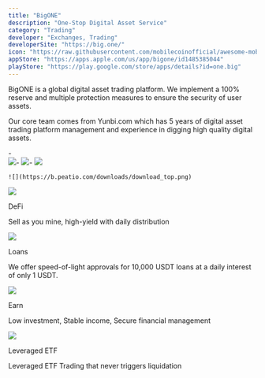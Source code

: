 ```yaml
---
title: "BigONE"
description: "One-Stop Digital Asset Service"
category: "Trading"
developer: "Exchanges, Trading"
developerSite: "https://big.one/"
icon: "https://raw.githubusercontent.com/mobilecoinofficial/awesome-mobilecoin/main/directory/0081_Bigone/bigone.png"
appStore: "https://apps.apple.com/us/app/bigone/id1485385044"
playStore: "https://play.google.com/store/apps/details?id=one.big"
---
```

BigONE is a global digital asset trading platform. We implement a 100% reserve and multiple protection measures to ensure the security of user assets.

Our core team comes from Yunbi.com which has 5 years of digital asset trading platform management and experience in digging high quality digital assets.

-\
    ![](https://apps.apple.com/assets/artwork/1x1-42817eea7ade52607a760cbee00d1495.gif)-   ![](https://apps.apple.com/assets/artwork/1x1-42817eea7ade52607a760cbee00d1495.gif)-   ![](https://apps.apple.com/assets/artwork/1x1-42817eea7ade52607a760cbee00d1495.gif)
    
    ![](https://b.peatio.com/downloads/download_top.png)

![](https://b.peatio.com/downloads/introduce/introduce-defi.svg)

DeFi

Sell as you mine, high-yield with daily distribution

![](https://b.peatio.com/downloads/introduce/introduce-lending.svg)

Loans

We offer speed-of-light approvals for 10,000 USDT loans at a daily interest of only 1 USDT.

![](https://b.peatio.com/downloads/introduce/introduce-earn.svg)

Earn

Low investment, Stable income, Secure financial management

![](https://b.peatio.com/downloads/introduce/introduce-margin.svg)

Leveraged ETF

Leveraged ETF Trading that never triggers liquidation
